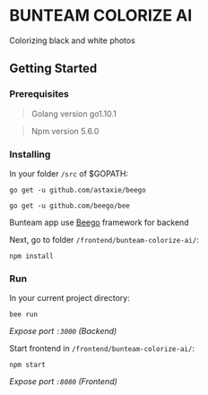 # BUNTEAM COLORIZE AI
Colorizing black and white photos
## Getting Started
### Prerequisites
> Golang version go1.10.1

> Npm version 5.6.0
### Installing
In your folder `/src` of $GOPATH:

```
go get -u github.com/astaxie/beego
```
```
go get -u github.com/beego/bee
```
Bunteam app use [Beego](https://beego.me/) framework for backend

Next, go to folder `/frontend/bunteam-colorize-ai/`:
```
npm install
```

### Run

In your current project directory:
```
bee run
```
*Expose port `:3000` (Backend)*

Start frontend in `/frontend/bunteam-colorize-ai/`:
```
npm start
```
*Expose port `:8080` (Frontend)*